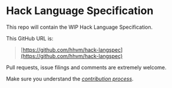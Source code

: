 # Hack Language Specification

This repo will contain the WIP Hack Language Specification.

This GitHub URL is:

> [https://github.com/hhvm/hack-langspec](https://github.com/hhvm/hack-langspec)

Pull requests, issue filings and comments are extremely welcome.

Make sure you understand the [*contribution process*](CONTRIBUTING.md).

